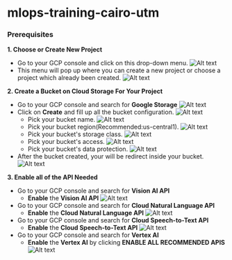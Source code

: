 # mlops-training-cairo-utm

### Prerequisites

**1. Choose or Create New Project**

- Go to your GCP console and click on this drop-down menu.
  ![Alt text](./05_Source/01_Prerequisites/01_Create_Project/01_dropdown_menu.png)
- This menu will pop up where you can create a new project or choose a project which already been created.
  ![Alt text](./05_Source/01_Prerequisites/01_Create_Project/02_create_project.png)

**2. Create a Bucket on Cloud Storage For Your Project**

- Go to your GCP console and search for **Google Storage**
  ![Alt text](./05_Source/01_Prerequisites/02_Cloud_Storage/01_GCP_Console.png)
- Click on **Create** and fill up all the bucket configuration.
  ![Alt text](./05_Source/01_Prerequisites/02_Cloud_Storage/02_create_bucket.png)
  - Pick your bucket name.
    ![Alt text](../05_Source/01_Prerequisites/02_Cloud_Storage/03_01_bucket_name.png)
  - Pick your bucket region(Recommended:us-central1).
    ![Alt text](./05_Source/01_Prerequisites/02_Cloud_Storage/03_02_bucket_region.png)
  - Pick your bucket's storage class.
    ![Alt text](./05_Source/01_Prerequisites/02_Cloud_Storage/03_03_bucket_storage_class.png)
  - Pick your bucket's access.
    ![Alt text](./05_Source/01_Prerequisites/02_Cloud_Storage/03_04_bucket_control_access.png)
  - Pick your bucket's data protection.
    ![Alt text](./05_Source/01_Prerequisites/02_Cloud_Storage/03_05_bucket_data_protection.png)
- After the bucket created, your will be redirect inside your bucket.
  ![Alt text](./05_Source/01_Prerequisites/02_Cloud_Storage/04_bucket_created.png)

**3. Enable all of the API Needed**

- Go to your GCP console and search for **Vision AI API**
  - **Enable** the **Vision AI API**
    ![Alt text](./05_Source/01_Prerequisites/03_Enable_API/01_VISION_AI_API.png)
- Go to your GCP console and search for **Cloud Natural Language API**
  - **Enable** the **Cloud Natural Language API**
    ![Alt text](./05_Source/01_Prerequisites/03_Enable_API/02_CNL_API.png)
- Go to your GCP console and search for **Cloud Speech-to-Text API**
  - **Enable** the **Cloud Speech-to-Text API**
    ![Alt text](./05_Source/01_Prerequisites/03_Enable_API/04_STT_AI_API.png)
- Go to your GCP console and search for **Vertex AI**
  - **Enable** the **Vertex AI** by clicking **ENABLE ALL RECOMMENDED APIS**
    ![Alt text](./05_Source/01_Prerequisites/03_Enable_API/03_Vertex_AI_API.png)
